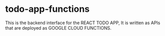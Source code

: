 # todo-app-functions

This is the backend interface for the REACT TODO APP, It is written as APIs that are deployed as GOOGLE CLOUD FUNCTIONS.
